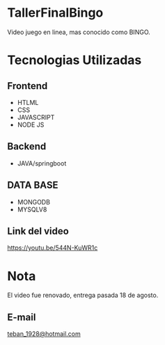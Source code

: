 # TallerFinalBingo

 Video juego en linea, mas conocido como BINGO.


# Tecnologias Utilizadas

 ## Frontend
  
  - HTLML
  - CSS
  - JAVASCRIPT
  - NODE JS
  
## Backend

- JAVA/springboot


## DATA BASE

  - MONGODB
  - MYSQLV8
  
  ## Link del video
  
  https://youtu.be/544N-KuWR1c
  
  # Nota
  El video fue renovado, entrega pasada 18 de agosto.
  
  ## E-mail
  teban_1928@hotmail.com
  
  
  
  
  
  
  

